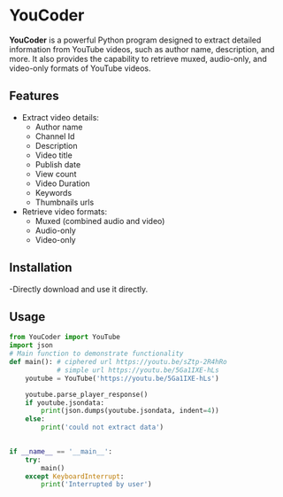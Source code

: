 # YouCoder

**YouCoder** is a powerful Python program designed to extract detailed information from YouTube videos, such as author name, description, and more. It also provides the capability to retrieve muxed, audio-only, and video-only formats of YouTube videos.

## Features

- Extract video details:
  - Author name
  - Channel Id
  - Description
  - Video title
  - Publish date
  - View count
  - Video Duration
  - Keywords
  - Thumbnails urls
- Retrieve video formats:
  - Muxed (combined audio and video)
  - Audio-only
  - Video-only

## Installation 
-Directly download and use it directly.

## Usage
```python
from YouCoder import YouTube
import json
# Main function to demonstrate functionality
def main(): # ciphered url https://youtu.be/sZtp-2R4hRo
            # simple url https://youtu.be/5Ga1IXE-hLs
    youtube = YouTube('https://youtu.be/5Ga1IXE-hLs')

    youtube.parse_player_response()
    if youtube.jsondata:
        print(json.dumps(youtube.jsondata, indent=4))
    else:
        print('could not extract data')
    

if __name__ == '__main__':
    try:
        main()
    except KeyboardInterrupt:
        print('Interrupted by user')
```
